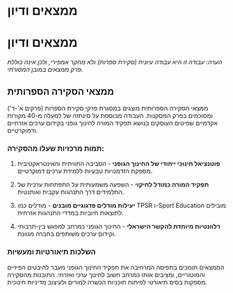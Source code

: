 # ממצאים ודיון

# ממצאים ודיון

*הערה: עבודה זו היא עבודה עיונית (סקירת ספרות) ולא מחקר אמפירי, ולכן אינה כוללת פרק ממצאים במובן המסורתי.*

## ממצאי הסקירה הספרותית

ממצאי הסקירה הספרותית מוצגים במסגרת פרקי סקירת הספרות (פרקים א'-ד') ומסוכמים בפרק המסקנות. העבודה מבוססת על סינתזה של למעלה מ-40 מקורות אקדמיים שפיטים העוסקים בנושא תפקיד המורה לחינוך גופני בקידום ערכים אזרחיים ודמוקרטיים.

### תמות מרכזיות שעלו מהסקירה:

1. **פוטנציאל חינוכי ייחודי של החינוך הגופני** - הסביבה החוויתית והאינטראקטיבית מספקת הזדמנויות טבעיות ללמידת ערכים דמוקרטיים.

2. **תפקיד המורה כמודל לחיקוי** - השפעה משמעותית על התפתחות ערכית של התלמידים דרך התנהגות עקבית ואותנטית.

3. **יעילות מודלים פדגוגיים מובנים** - מודלים כמו TPSR ו-Sport Education מובילים לתוצאות חיוביות במדדי התנהגות אזרחית.

4. **רלוונטיות מיוחדת להקשר הישראלי** - החינוך הגופני כמרחב למפגש בין-תרבותי וקידום ערכים משותפים בחברה מגוונת.

### השלכות תיאורטיות ומעשיות

הממצאים תומכים בתפיסה המרחיבה את תפקיד החינוך הגופני מעבר להיבטים הפיזיים והמוטוריים, ומציבים אותו כמרחב חשוב לחינוך ערכי ואזרחי. התובנות מהסקירה מספקות בסיס תיאורטי לפיתוח תוכניות הכשרה למורים ולעיצוב מדיניות חינוכית.
